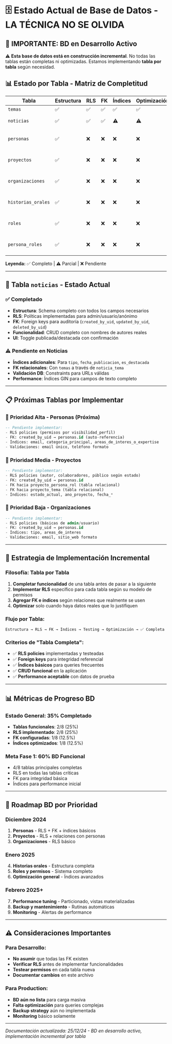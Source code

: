 # 🗄️ Estado Actual de Base de Datos - LA TÉCNICA NO SE OLVIDA

## 🎯 **IMPORTANTE: BD en Desarrollo Activo**

⚠️ **Esta base de datos está en construcción incremental**. No todas las tablas están completas ni optimizadas. Estamos implementando **tabla por tabla** según necesidad.

## 📊 **Estado por Tabla - Matriz de Completitud**

| Tabla | Estructura | RLS | FK | Índices | Optimización | Estado |
|-------|------------|-----|----|---------|--------------| -------|
| `temas` | ✅ | ✅ | ✅ | ✅ | ✅ | **Completo** |
| `noticias` | ✅ | ✅ | ✅ | ⚠️ | ⚠️ | **75% - En progreso** |
| `personas` | ✅ | ❌ | ❌ | ❌ | ❌ | **25% - Estructura básica** |
| `proyectos` | ✅ | ❌ | ❌ | ❌ | ❌ | **25% - Estructura básica** |
| `organizaciones` | ✅ | ❌ | ❌ | ❌ | ❌ | **20% - Estructura básica** |
| `historias_orales` | ✅ | ❌ | ❌ | ❌ | ❌ | **15% - Solo estructura** |
| `roles` | ✅ | ❌ | ❌ | ❌ | ❌ | **10% - Solo estructura** |
| `persona_roles` | ✅ | ❌ | ❌ | ❌ | ❌ | **10% - Solo estructura** |

**Leyenda:** ✅ Completo | ⚠️ Parcial | ❌ Pendiente

---

## 🚀 **Tabla `noticias` - Estado Actual**

### ✅ **Completado**
- **Estructura**: Schema completo con todos los campos necesarios
- **RLS**: Políticas implementadas para admin/usuario/anónimo  
- **FK**: Foreign keys para auditoría (`created_by_uid`, `updated_by_uid`, `deleted_by_uid`)
- **Funcionalidad**: CRUD completo con nombres de autores reales
- **UI**: Toggle publicada/destacada con confirmación

### ⚠️ **Pendiente en Noticias**
- **Índices adicionales**: Para `tipo`, `fecha_publicacion`, `es_destacada`
- **FK relacionales**: Con `temas` a través de `noticia_tema`
- **Validación DB**: Constraints para URLs válidas
- **Performance**: Índices GIN para campos de texto completo

---

## 📋 **Próximas Tablas por Implementar**

### 🎯 **Prioridad Alta - Personas (Próxima)**
```sql
-- Pendiente implementar:
- RLS policies (permisos por visibilidad_perfil)
- FK: created_by_uid → personas.id (auto-referencia)
- Índices: email, categoria_principal, areas_de_interes_o_expertise
- Validaciones: email único, teléfono formato
```

### 🎯 **Prioridad Media - Proyectos**
```sql
-- Pendiente implementar:
- RLS policies (autor, colaboradores, público según estado)
- FK: created_by_uid → personas.id
- FK hacia proyecto_persona_rol (tabla relacional)
- FK hacia proyecto_tema (tabla relacional)
- Índices: estado_actual, ano_proyecto, fecha_*
```

### 🎯 **Prioridad Baja - Organizaciones**
```sql
-- Pendiente implementar:
- RLS policies (básicas de admin/usuario)
- FK: created_by_uid → personas.id  
- Índices: tipo, areas_de_interes
- Validaciones: email, sitio_web formato
```

---

## 🔧 **Estrategia de Implementación Incremental**

### **Filosofía: Tabla por Tabla**
1. **Completar funcionalidad** de una tabla antes de pasar a la siguiente
2. **Implementar RLS** específico para cada tabla según su modelo de permisos
3. **Agregar FK e índices** según relaciones que realmente se usen
4. **Optimizar** solo cuando haya datos reales que lo justifiquen

### **Flujo por Tabla:**
```
Estructura → RLS → FK → Índices → Testing → Optimización → ✅ Completa
```

### **Criterios de "Tabla Completa":**
- ✅ **RLS policies** implementadas y testeadas
- ✅ **Foreign keys** para integridad referencial
- ✅ **Índices básicos** para queries frecuentes  
- ✅ **CRUD funcional** en la aplicación
- ✅ **Performance aceptable** con datos de prueba

---

## 📊 **Métricas de Progreso BD**

### **Estado General: 35% Completado**
- **Tablas funcionales**: 2/8 (25%)
- **RLS implementado**: 2/8 (25%) 
- **FK configuradas**: 1/8 (12.5%)
- **Índices optimizados**: 1/8 (12.5%)

### **Meta Fase 1: 60% BD Funcional**
- 4/8 tablas principales completas
- RLS en todas las tablas críticas
- FK para integridad básica
- Índices para performance inicial

---

## 🎯 **Roadmap BD por Prioridad**

### **Diciembre 2024**
1. **Personas** - RLS + FK + índices básicos
2. **Proyectos** - RLS + relaciones con personas
3. **Organizaciones** - RLS básico

### **Enero 2025**  
4. **Historias orales** - Estructura completa
5. **Roles y permisos** - Sistema completo
6. **Optimización general** - Índices avanzados

### **Febrero 2025+**
7. **Performance tuning** - Particionado, vistas materializadas
8. **Backup y mantenimiento** - Rutinas automáticas
9. **Monitoring** - Alertas de performance

---

## ⚠️ **Consideraciones Importantes**

### **Para Desarrollo:**
- **No asumir** que todas las FK existen
- **Verificar RLS** antes de implementar funcionalidades
- **Testear permisos** en cada tabla nueva
- **Documentar cambios** en este archivo

### **Para Production:**
- **BD aún no lista** para carga masiva
- **Falta optimización** para queries complejas  
- **Backup strategy** aún no implementada
- **Monitoring** básico solamente

---

*Documentación actualizada: 25/12/24 - BD en desarrollo activo, implementación incremental por tabla*